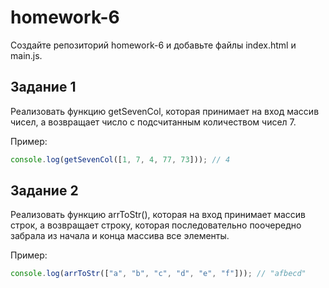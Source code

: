 # homework-6

Создайте репозиторий homework-6 и добавьте файлы index.html и main.js.

## Задание 1

Реализовать функцию getSevenCol, которая принимает на вход массив чисел, а возвращает число с подсчитанным количеством чисел 7.

Пример:
```js
console.log(getSevenCol([1, 7, 4, 77, 73])); // 4
```

## Задание 2

Реализовать функцию arrToStr(), которая на вход принимает массив строк, а возвращает строку, которая последовательно поочередно забрала из начала и конца массива все элементы.

Пример:
```js
console.log(arrToStr(["a", "b", "c", "d", "e", "f"])); // "afbecd"
```
